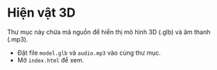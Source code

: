 # Hiện vật 3D
Thư mục này chứa mã nguồn để hiển thị mô hình 3D (.glb) và âm thanh (.mp3).
- Đặt file `model.glb` và `audio.mp3` vào cùng thư mục.
- Mở `index.html` để xem.